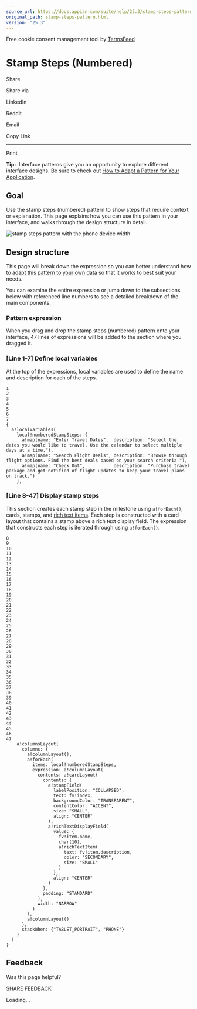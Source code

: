 ```yaml
---
source_url: https://docs.appian.com/suite/help/25.3/stamp-steps-pattern.html
original_path: stamp-steps-pattern.html
version: "25.3"
---
```


Free cookie consent management tool by [TermsFeed](https://www.termsfeed.com/)

# Stamp Steps (Numbered)

Share

Share via

LinkedIn

Reddit

Email

Copy Link

* * *

Print

**Tip:**  Interface patterns give you an opportunity to explore different interface designs. Be sure to check out [How to Adapt a Pattern for Your Application](Adapt_a_SAIL_Recipe_to_Work_with_My_Applications.html).

## Goal

Use the stamp steps (numbered) pattern to show steps that require context or explanation. This page explains how you can use this pattern in your interface, and walks through the design structure in detail.

![stamp steps pattern with the phone device width](images/patterns/stampStepsNumbered.png)

## Design structure

This page will break down the expression so you can better understand how to [adapt this pattern to your own data](Adapt_a_SAIL_Recipe_to_Work_with_My_Applications.html) so that it works to best suit your needs.

You can examine the entire expression or jump down to the subsections below with referenced line numbers to see a detailed breakdown of the main components.

### Pattern expression

When you drag and drop the stamp steps (numbered) pattern onto your interface, 47 lines of expressions will be added to the section where you dragged it.

### \[Line 1-7\] Define local variables

At the top of the expressions, local variables are used to define the name and description for each of the steps.

```sail
1
2
3
4
5
6
7
{
  a!localVariables(
    local!numberedStampSteps: {
      a!map(name: "Enter Travel Dates",  description: "Select the dates you would like to travel. Use the calendar to select multiple days at a time."),
      a!map(name: "Search Flight Deals", description: "Browse through flight options. Find the best deals based on your search criteria."),
      a!map(name: "Check Out",           description: "Purchase travel package and get notified of flight updates to keep your travel plans on track.")
    },
```

### \[Line 8-47\] Display stamp steps

This section creates each stamp step in the milestone using `a!forEach()`, cards, stamps, and [rich text items](Styled_Text_Component.html). Each step is constructed with a card layout that contains a stamp above a rich text display field. The expression that constructs each step is iterated through using `a!forEach()`.

```sail
8
9
10
11
12
13
14
15
16
17
18
19
20
21
22
23
24
25
26
27
28
29
30
31
32
33
34
35
36
37
38
39
40
41
42
43
44
45
46
47
    a!columnsLayout(
      columns: {
        a!columnLayout(),
        a!forEach(
          items: local!numberedStampSteps,
          expression: a!columnLayout(
            contents: a!cardLayout(
              contents: {
                a!stampField(
                  labelPosition: "COLLAPSED",
                  text: fv!index,
                  backgroundColor: "TRANSPARENT",
                  contentColor: "ACCENT",
                  size: "SMALL",
                  align: "CENTER"
                ),
                a!richTextDisplayField(
                  value: {
                    fv!item.name,
                    char(10),
                    a!richTextItem(
                      text: fv!item.description,
                      color: "SECONDARY",
                      size: "SMALL"
                    )
                  },
                  align: "CENTER"
                )
              },
              padding: "STANDARD"
            ),
            width: "NARROW"
          )
        ),
        a!columnLayout()
      },
      stackWhen: {"TABLET_PORTRAIT", "PHONE"}
    )
  )
}
```

## Feedback

Was this page helpful?

SHARE FEEDBACK

Loading...
